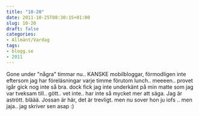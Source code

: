 ```yaml
---
title: "10-20"
date: 2011-10-25T08:30:15+01:00
slug: 10-20
draft: false
categories:
- Allmänt/Vardag
tags:
- blogg.se
- 2011
---
```

Gone under "några" timmar nu.. KANSKE mobilbloggar, förmodligen inte eftersom jag har föreläsningar varje timme förutom lunch.. meeeen.. provet igår gick nog inte så bra. dock fick jag inte underkänt på min matte som jag var tveksam till.. gött.. vet inte.. har inte så mycket mer att säga. Jag är astrött. bläää. Jossan är här, det är trevligt. men nu sover hon ju iofs .. men jaja.. jag skriver sen asap :)